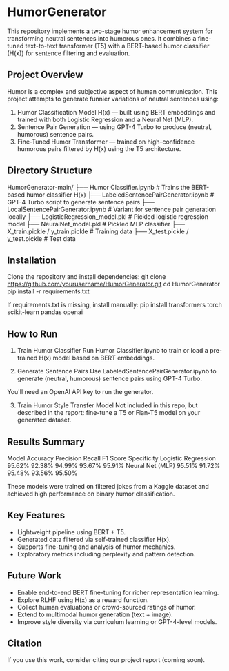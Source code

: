 # HumorGenerator
This repository implements a two-stage humor enhancement system for transforming neutral sentences into humorous ones. It combines a fine-tuned text-to-text transformer (T5) with a BERT-based humor classifier (H(x)) for sentence filtering and evaluation.

## Project Overview
Humor is a complex and subjective aspect of human communication. This project attempts to generate funnier variations of neutral sentences using:

1. Humor Classification Model H(x) — built using BERT embeddings and trained with both Logistic Regression and a Neural Net (MLP).
2. Sentence Pair Generation — using GPT-4 Turbo to produce (neutral, humorous) sentence pairs.
3. Fine-Tuned Humor Transformer — trained on high-confidence humorous pairs filtered by H(x) using the T5 architecture.

## Directory Structure

HumorGenerator-main/
├── Humor Classifier.ipynb               # Trains the BERT-based humor classifier H(x)
├── LabeledSentencePairGenerator.ipynb  # GPT-4 Turbo script to generate sentence pairs
├── LocalSentencePairGenerator.ipynb    # Variant for sentence pair generation locally
├── LogisticRegression_model.pkl        # Pickled logistic regression model
├── NeuralNet_model.pkl                 # Pickled MLP classifier
├── X_train.pickle / y_train.pickle     # Training data
├── X_test.pickle  / y_test.pickle      # Test data

## Installation
Clone the repository and install dependencies:
git clone https://github.com/yourusername/HumorGenerator.git
cd HumorGenerator
pip install -r requirements.txt

If requirements.txt is missing, install manually:
pip install transformers torch scikit-learn pandas openai

## How to Run
1. Train Humor Classifier
Run Humor Classifier.ipynb to train or load a pre-trained H(x) model based on BERT embeddings.

2. Generate Sentence Pairs
Use LabeledSentencePairGenerator.ipynb to generate (neutral, humorous) sentence pairs using GPT-4 Turbo.

You'll need an OpenAI API key to run the generator.

3. Train Humor Style Transfer Model
Not included in this repo, but described in the report: fine-tune a T5 or Flan-T5 model on your generated dataset.

## Results Summary
Model	Accuracy	Precision	Recall	F1 Score	Specificity
Logistic Regression	95.62%	92.38%	94.99%	93.67%	95.91%
Neural Net (MLP)	95.51%	91.72%	95.48%	93.56%	95.50%

These models were trained on filtered jokes from a Kaggle dataset and achieved high performance on binary humor classification.

## Key Features
- Lightweight pipeline using BERT + T5.
- Generated data filtered via self-trained classifier H(x).
- Supports fine-tuning and analysis of humor mechanics.
- Exploratory metrics including perplexity and pattern detection.

## Future Work
- Enable end-to-end BERT fine-tuning for richer representation learning.
- Explore RLHF using H(x) as a reward function.
- Collect human evaluations or crowd-sourced ratings of humor.
- Extend to multimodal humor generation (text + image).
- Improve style diversity via curriculum learning or GPT-4-level models.

## Citation
If you use this work, consider citing our project report (coming soon).
